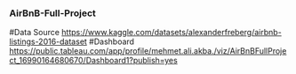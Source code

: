 ### AirBnB-Full-Project
#Data Source https://www.kaggle.com/datasets/alexanderfreberg/airbnb-listings-2016-dataset
#Dashboard https://public.tableau.com/app/profile/mehmet.ali.akba./viz/AirBnBFullProject_16990164680670/Dashboard1?publish=yes
